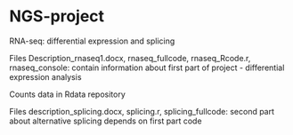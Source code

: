 # NGS-project
RNA-seq: differential expression and splicing

Files Description_rnaseq1.docx, rnaseq_fullcode, rnaseq_Rcode.r, rnaseq_console: contain information about first part of project - differential expression analysis

Counts data in Rdata repository

Files description_splicing.docx, splicing.r, splicing_fullcode: second part about alternative splicing depends on first part code
